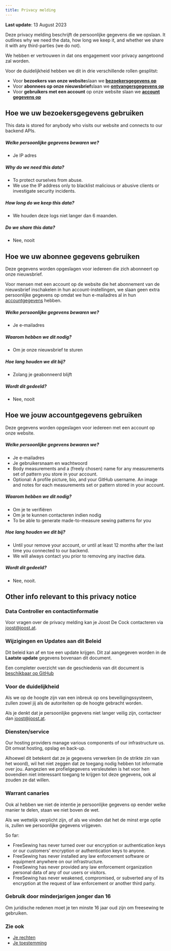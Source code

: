 ```yaml
---
title: Privacy melding
---
```


**Last update**: 13 August 2023

Deze privacy melding beschrijft de persoonlijke gegevens die we opslaan. It outlines why we need the data, how long we keep it, and whether we share it with any third-parties (we do not).

We hebben er vertrouwen in dat ons engagement voor privacy aangetoond zal worden.

Voor de duidelijkheid hebben we dit in drie verschillende rollen gesplitst:

- Voor **bezoekers van onze website**slaan we **[bezoekersgegevens op][v]**
- Voor **abonnees op onze nieuwsbrief**slaan we **[ontvangersgegevens op][s]**
- Voor **gebruikers met een account** op onze website slaan we **[account gegevens op][a]**

## Hoe we uw bezoekersgegevens gebruiken

<Note>
This data is stored for anybody who visits our website and connects to our backend APIs.
</Note>

##### Welke persoonlijke gegevens bewaren we?

- Je IP adres

##### Why do we need this data?

- To protect ourselves from abuse.
- We use the IP address only to blacklist malicious or abusive clients or investigate security incidents.

##### How long do we keep this data?

- We houden deze logs niet langer dan 6 maanden.

##### Do we share this data?

- Nee, nooit


## Hoe we uw abonnee gegevens gebruiken

<Note> 

Deze gegevens worden opgeslagen voor iedereen die zich abonneert op onze nieuwsbrief.

Voor mensen met een account op de website die het abonnement van de nieuwsbrief inschakelen in hun account-instellingen, we slaan geen extra persoonlijke gegevens op omdat we hun e-mailadres al in hun [accountgegevens][a] hebben.

</Note>

##### Welke persoonlijke gegevens bewaren we?

- Je e-mailadres

##### Waarom hebben we dit nodig?

- Om je onze nieuwsbrief te sturen

##### Hoe lang houden we dit bij?

- Zolang je geabonneerd blijft

##### Wordt dit gedeeld?

- Nee, nooit


## Hoe we jouw accountgegevens gebruiken

<Note>
Deze gegevens worden opgeslagen voor iedereen met een account op onze website.
</Note>

##### Welke persoonlijke gegevens bewaren we?

- Je e-mailadres
- Je gebruikersnaam en wachtwoord
- Body measurements and a (freely chosen) name for any measurements set of pattern you store in your account.
- Optional: A profile picture, bio, and your GitHub username. An image and notes for each measurements set or pattern stored in your account.

##### Waarom hebben we dit nodig?

- Om je te verifiëren
- Om je te kunnen contacteren indien nodig
- To be able to generate made-to-measure sewing patterns for you

##### Hoe lang houden we dit bij?

- Until your remove your account, or until at least 12 months after the last time you connected to our backend.
- We will always contact you prior to removing any inactive data.

##### Wordt dit gedeeld?

- Nee, nooit.


## Other info relevant to this privacy notice

### Data Controller en contactinformatie

Voor vragen over de privacy melding kan je Joost De Cock contacteren via joost@joost.at.

### Wijzigingen en Updates aan dit Beleid

Dit beleid kan af en toe een update krijgen. Dit zal aangegeven worden in de **Laatste update** gegevens bovenaan dit document.

Een completer overzicht van de geschiedenis van dit document is [beschikbaar op GitHub][1]

### Voor de duidelijkheid

Als we op de hoogte zijn van een inbreuk op ons beveiligingssysteem, zullen zowel jij als de autoriteiten op de hoogte gebracht worden.

Als je denkt dat je persoonlijke gegevens niet langer veilig zijn, contacteer dan joost@joost.at.

### Diensten/service

Our hosting providers manage various components of our infrastructure us. Dit omvat hosting, opslag en back-up.

Alhoewel dit betekent dat ze je gegevens verwerken (in de strikte zin van het woord), wil het niet zeggen dat ze toegang nodig hebben tot informatie over jou. Aangezien we profielgegevens versleutelen is het voor hen bovendien niet interessant toegang te krijgen tot deze gegevens, ook al zouden ze dat willen.

### Warrant canaries

Ook al hebben we niet de intentie je persoonlijke gegevens op eender welke manier te delen, staan we niet boven de wet.

Als we wettelijk verplicht zijn, of als we vinden dat het de minst erge optie is, zullen we persoonlijke gegevens vrijgeven.

So far:

- FreeSewing has never turned over our encryption or authentication keys or our customers' encryption or authentication keys to anyone.
- FreeSewing has never installed any law enforcement software or equipment anywhere on our infrastructure.
- FreeSewing has never provided any law enforcement organization personal data of any of our users or visitors.
- FreeSewing has never weakened, compromised, or subverted any of its encryption at the request of law enforcement or another third party.

### Gebruik door minderjarigen jonger dan 16

Om juridische redenen moet je ten minste 16 jaar oud zijn om freesewing te gebruiken.

### Zie ook

- [Je rechten][2]
- [Je toestemming][3]

[1]: https://github.com/freesewing/markdown/commits/develop/org/docs/various/privacy

[2]: /docs/various/rights/

[3]: /account/consent/

[v]: #how-we-use-your-visitor-data

[s]: #how-we-use-your-subscriber-data

[a]: #how-we-use-your-account-data
